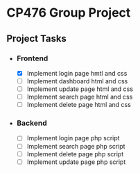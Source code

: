 # CP476 Group Project

## Project Tasks
- ### Frontend
  - [x] Implement login page hmtl and css
  - [ ] Implement dashboard html and css
  - [ ] Implement update page html and css
  - [ ] Implement search page html and css
  - [ ] Implement delete page html and css

- ### Backend
  - [ ] Implement login page php script
  - [ ] Implement search page php script 
  - [ ] Implement delete page php script
  - [ ] Implement update page php script
